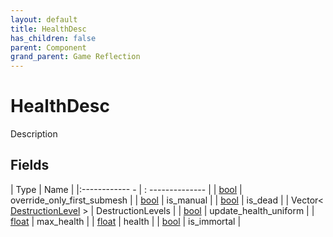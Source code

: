 ```yaml
---
layout: default
title: HealthDesc
has_children: false
parent: Component
grand_parent: Game Reflection
---
```

# HealthDesc
Description 

## Fields
| Type | Name |
|:------------ - | : -------------- |
| [bool](game-reflection/components/bool.md) | override_only_first_submesh |
| [bool](game-reflection/components/bool.md) | is_manual |
| [bool](game-reflection/components/bool.md) | is_dead |
| Vector< [DestructionLevel](game-reflection/classes/destruction_level.md) > | DestructionLevels |
| [bool](game-reflection/components/bool.md) | update_health_uniform |
| [float](game-reflection/components/float.md) | max_health |
| [float](game-reflection/components/float.md) | health |
| [bool](game-reflection/components/bool.md) | is_immortal |
